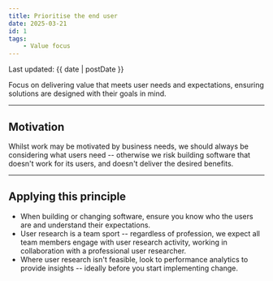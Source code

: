 ```yaml
---
title: Prioritise the end user
date: 2025-03-21
id: 1
tags:
    - Value focus
---
```


<p class="govuk-body-s">
Last updated: {{ date | postDate }}
</p>

<p class="govuk-body-l">
Focus on delivering value that meets user needs and expectations, ensuring solutions are designed with their goals in mind.
</p>

<hr class="govuk-section-break--l govuk-section-break--visible">

## Motivation

Whilst work may be motivated by business needs, we should always be considering what users need -- otherwise we risk building software that doesn't work for its users, and doesn't deliver the desired benefits.

<hr class="govuk-section-break--l govuk-section-break--visible">

## Applying this principle

- When building or changing software, ensure you know who the users are and understand their expectations.
- User research is a team sport -- regardless of profession, we expect all team members engage with user research activity, working in collaboration with a professional user researcher.
- Where user research isn't feasible, look to performance analytics to provide insights -- ideally before you start implementing change.
